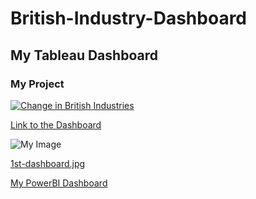 # British-Industry-Dashboard

## My Tableau Dashboard
### My Project

<div class='tableauPlaceholder' id='viz1681392524599' style='position: relative'><noscript><a href='#'><img alt='Change in British Industries ' src='https:&#47;&#47;public.tableau.com&#47;static&#47;images&#47;Ch&#47;ChangeinBritishIndustries_16787953758650&#47;ChangeinBritishIndustries&#47;1_rss.png' style='border: none' /></a></noscript><object class='tableauViz'  style='display:none;'><param name='host_url' value='https%3A%2F%2Fpublic.tableau.com%2F' /> <param name='embed_code_version' value='3' /> <param name='site_root' value='' /><param name='name' value='ChangeinBritishIndustries_16787953758650&#47;ChangeinBritishIndustries' /><param name='tabs' value='no' /><param name='toolbar' value='yes' /><param name='static_image' value='https:&#47;&#47;public.tableau.com&#47;static&#47;images&#47;Ch&#47;ChangeinBritishIndustries_16787953758650&#47;ChangeinBritishIndustries&#47;1.png' /> <param name='animate_transition' value='yes' /><param name='display_static_image' value='yes' /><param name='display_spinner' value='yes' /><param name='display_overlay' value='yes' /><param name='display_count' value='yes' /><param name='language' value='en-GB' /></object></div>                

[Link to the Dashboard](https://public.tableau.com/views/ChangeinBritishIndustries_16787953758650/ChangeinBritishIndustries?:language=en-GB&:display_count=n&:origin=viz_share_link)



![My Image](https://thurrott.s3.amazonaws.com/wp-content/uploads/sites/2/2023/01/GitHub.jpeg)

[1st-dashboard.jpg](https://postimg.cc/21TP0hHY)

[My PowerBI Dashboard](https://app.powerbi.com/links/Pz2YLaZHbf?ctid=6efd0f20-57c8-4447-b53f-00d4992ca50b&pbi_source=linkShare)
